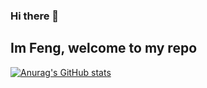 ### Hi there 👋
## Im Feng, welcome to my repo
[![Anurag's GitHub stats](https://github-readme-stats.vercel.app/api?username=jserfeng)](https://github.com/anuraghazra/github-readme-stats)
